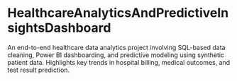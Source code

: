 # HealthcareAnalyticsAndPredictiveInsightsDashboard
An end-to-end healthcare data analytics project involving SQL-based data cleaning, Power BI dashboarding, and predictive modeling using synthetic patient data. Highlights key trends in hospital billing, medical outcomes, and test result prediction.
